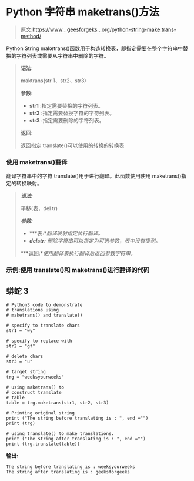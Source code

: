 # Python 字符串 maketrans()方法

> 原文:[https://www . geesforgeks . org/python-string-make trans-method/](https://www.geeksforgeeks.org/python-string-maketrans-method/)

Python String maketrans()函数用于构造转换表，即指定需要在整个字符串中替换的字符列表或需要从字符串中删除的字符。

> **语法:**
> 
> maktrans(str 1、str2、str3)
> 
> **参数:**
> 
> *   **str1** :指定需要替换的字符列表。
> *   **str2** :指定需要替换字符的字符列表。
> *   **str3** :指定需要删除的字符列表。
> 
> **返回:**
> 
> 返回指定 translate()可以使用的转换的转换表

### 使用 maketrans()翻译

翻译字符串中的字符 translate()用于进行翻译。此函数使用使用 maketrans()指定的转换映射。

> ***语法:***
> 
> 平移(表，del tr)
> 
> ***参数:***
> 
> *   ***表:**翻译映射指定执行翻译。*
> *   ***delstr:** 删除字符串可以指定为可选参数，表中没有提到。*
> 
> ***返回:**使用翻译表执行翻译后返回参数字符串。*

### 示例:使用 translate()和 maketrans()进行翻译的代码

## 蟒蛇 3

```
# Python3 code to demonstrate
# translations using
# maketrans() and translate()

# specify to translate chars
str1 = "wy"

# specify to replace with
str2 = "gf"

# delete chars
str3 = "u"

# target string
trg = "weeksyourweeks"

# using maketrans() to
# construct translate
# table
table = trg.maketrans(str1, str2, str3)

# Printing original string
print ("The string before translating is : ", end ="")
print (trg)

# using translate() to make translations.
print ("The string after translating is : ", end ="")
print (trg.translate(table))
```

**输出:**

```
The string before translating is : weeksyourweeks
The string after translating is : geeksforgeeks
```